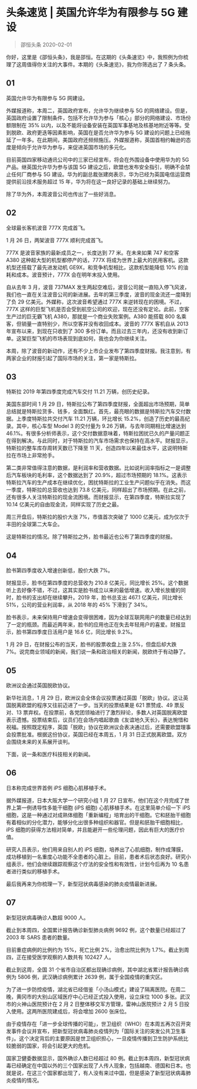 # 头条速览 | 英国允许华为有限参与 5G 建设
> 邵恒头条
2020-02-01

你好，这里是《邵恒头条》，我是邵恒。在这期的《头条速览》中，我照例为你梳理了这周值得你关注的大事件。本期的《头条速览》，我为你筛选出了 7 条头条。

## 01

英国允许华为有限参与 5G 网建设。

外媒报道称，本周二，英国政府宣布，允许华为继续参与 5G 的网络建设。但是，英国政府设置了限制条件，包括不允许华为参与「核心」部分的网络建设、市场份额限制在 35% 以内，以及不能将设备安装在英国军事基地及核基地附近等等。受到脱欧、政府更迭等因素影响，英国在是否允许华为参与 5G 建设的问题上已经拖延了一年多。在此期间，美国政府还频频施压。外媒报道称，英国首相约翰逊的态度是倾向于允许华为参与，来促进英国市场的多元化。

目前英国四家移动通讯公司中的三家已经宣布，将会在外围设备中使用华为的 5G 产品。继英国允许华为参与该国 5G 建设之后，欧盟也发布安全指引，明确不会禁止任何厂商参与 5G 建设。华为的副总裁张建岗表示，华为已经为英国电信运营商提供前沿技术服务超过 15 年，华为将在这一良好记录的基础上继续努力。

除了华为外，本周波音公司也传出了一些好消息。

## 02

全球最长客机波音 777X 完成首飞。

1 月 26 日，两架波音 777X 顺利完成首飞。

777X 是波音家族的最新成员之一，长度达到 77 米。在未来如果 747 和空客 A380 这种超大型的机型都停产的话，777X 将成为世界上最大的民用客机。这款机型还搭载了最先进发动机 GE9X，和竞争机型相比，这款机型能降低 10% 的油耗和成本。波音预计，777X 会在明年末投入使用。

自从去年 3 月，波音 737MAX 发生两起空难后，波音公司就一直陷入停飞风波，我们也一直在关注波音公司的新进展。去年的第三季度，波音的现金流还一度降到了负 29 亿美元。外媒称，这次波音希望通过 777X 来逆转现在的困境。不过，777X 这样的巨型飞机是否会受到航空公司的欢迎，现在还没有定论。此前，空客生产过的巨无霸飞机 A380，那就是一个商业失败案例。A380 能搭载 800 名乘客，但销量一直特别少，所以空客并没有收回成本。波音的 777X 客机自从 2013 年宣布以来，到现在只收到了 300 多份订单。而且过去三年内，还没有收到新订单。这架巨型飞机的市场表现到底如何，我也会为你继续关注。

本周，除了波音的新动作，还有不少上市企业发布了第四季度财报。我注意到，有两家企业的财报引起了国际市场的关注，第一家是特斯拉。

## 03

特斯拉 2019 年第四季度完成汽车交付 11.21 万辆，创历史纪录。

美国东部时间 1 月 29 日，特斯拉公布了第四季度财报，全面超出市场预期，简单总结就是特斯拉货多、钱多，全面飘红。首先，最亮眼的数据是特斯拉汽车交付数据。上季度特斯拉共交付汽车 11.21 万辆，环比增长 15.2%，创造了历史的最高纪录。其中，核心车型 Model 3 的交付量为 9.26 万辆，与去年同期相比增速达到 46.1%。有很多分析师表示，这个交付数据意味着，特斯拉困扰已久的产量问题正在得到解决。与此同时，对于特斯拉的汽车市场需求也保持在高水平。财报显示，特斯拉的整车库存周转天数已下降至 11 天，创造四年以来最佳水平，这说明特斯拉在市场上非常抢手。

第二类非常值得注意的数据，是利润率和营收数据。比如说利润率指标之一是调整后汽车板块的毛利率，这个数据达到了 20.9%，超过市场预期的 18.1%。这表示特斯拉汽车的生产成本在继续优化，困扰特斯拉的工业生产问题似乎在消失。而这一季度，特斯拉的总营收也达到 73.8 亿美元，同样超出了市场预期。在此之前，还有很多人关注特斯拉的现金流困境。而财报显示，在第四季度，特斯拉实现了 10.14 亿美元的自由现金流，同样实现了历史之最。

周三开盘后，特斯拉的股价大涨 7%，市值首次突破了 1000 亿美元，成为仅次于丰田的全球第二大车企。

这是特斯拉的情况。除了特斯拉之外，脸书最近也公布了第四季度的财报。

## 04

脸书第四季度收入增速创新低，股价大跌 7%。

财报显示，脸书在第四季度的总营收为 210.8 亿美元，同比增长 25%。这个数据听上去好像不错，不过，这其实是脸书成立以来的最低增速。收入增长放缓的同时，脸书的支出却在继续攀升。2019 年，脸书总支出 467.1 亿美元，同比增长 51%，公司的营业利润率，从 2018 年的 45% 下滑到了 34%。

脸书表示，未来保持用户增速会变得很困难，因为全球互联网用户的数量已经达到了一定的瓶颈。而最近两年来，脸书的应用也正在失去年轻用户的喜爱。财报显示，脸书第四季度日活用户是 16.6 亿，同比增长 9.2%。

1 月 29 日，在财报公布的当天，脸书的股票收盘上涨 2.5%，但盘后却大跌 7%。说完商业领域的新闻，我们说一条和政治相关的新闻，脱欧终于有动静了。

## 05

欧洲议会通过英国脱欧协议。

新华社消息，1 月 29 日，欧洲议会全体会议投票通过英国「脱欧」协议。这让英国脱离欧盟的程序又往前迈进了一步。当天的投票结果是 621 票赞成、49 票反对、13 票弃权。在投票前，各党团领袖进行了激烈辩论，多数人对英国脱离欧盟表示遗憾。投票结束后，议员们在会场内唱起歌曲《友谊地久天长》，表达惋惜和祝福。按照既定程序，英国「脱欧」协议在欧洲议会表决通过后，还需要欧盟理事会投票批准。根据这份协议，英国已经在本周五，1 月 31 日正式脱离欧盟。双方会围绕未来的关系展开谈判。

下面，说一条和医疗科技相关的新闻。

## 06

日本称完成世界首例 iPS 细胞心肌移植手术。

据外媒报道，日本大阪大学一个研究小组 1 月 27 日宣布，他们在这个月完成了世界上第一例诱导性多能干细胞 (iPS 细胞) 心肌移植手术。在这里简单介绍一下 iPS 细胞，这是一种通过对成熟体细胞「重新编程」培育出的干细胞。它和胚胎干细胞有着相似的分化潜力，能够分化出很多种组织和器官。但是和胚胎干细胞相比，iPS 细胞的获得方法相对简单，并且能避开一些伦理问题，因此有巨大的医疗价值。

研究人员表示，他们用来自别人的 iPS 细胞，培养出了心肌细胞，制作成薄膜，成功移植到一名重度心功能不全患者的心脏上。目前，患者术后状态良好。研究小组表示，他们会继续跟踪观察这个疗法的安全性和有效性，计划今后再为 10 名患者进行类似的移植手术。

最后我再来为你梳理一下，新型冠状病毒感染的肺炎疫情最新进展。

## 07

新型冠状病毒确诊人数超 9000 人。

截止到本周四，全国累计报告确诊新型肺炎病例 9692 例，这个数量已经超过了 2003 年 SARS 患者的数量。

目前重症病例的比例约为 15%，死亡比例 2%，治愈出院比例为 1.7%。截止到周四，正在接受医学观察的人数共有 102427 人。

截止到这周，全国 31 个省市自治区都出现确诊病例，其中湖北省累计报告确诊病例为 5806 例，武汉确诊病例累计 2639 例，属于全国疫情的重灾区。

为了进一步防控疫情，湖北省已经借鉴「小汤山模式」建设了隔离医院。在周二晚，黄冈市的大别山区域医疗中心已经正式投入使用，设立床位 1000 多张。武汉市的火神山医院预计在 2 月 2 日整体移交军方管理，雷神山医院预计 2 月 5 日投入使用。这两所医院建成后，将会增加 2600 张床位。

由于疫情存在「进一步全球传播的可能」，世卫组织（WHO）在本周五再次召开突发事件会议并宣布，把新型冠状病毒肺炎疫情列为「国际关注的突发公共卫生事件」。这个决定背后的主要原因是世卫组织担心，一旦疫情传播到卫生防护系统比较脆弱的国家，将会引起更大的危机。

国家卫健委数据显示，国外确诊人数已经超过 80 例。截止到本周四，新型冠状病毒已经确定在中国以外的三个国家出现了人传人现象，包括越南、德国和日本。也就是说，在这三个国家都出现了，有人没有来过中国，但是感染了新型冠状病毒肺炎疫情的情况。
